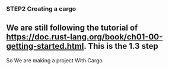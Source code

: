 ### STEP2 Creating a cargo
## We are still following the tutorial of https://doc.rust-lang.org/book/ch01-00-getting-started.html. This is the 1.3 step

So We are making a project With Cargo
